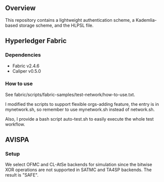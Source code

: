 ## Overview
This repository contains a lightweight authentication scheme, a Kademlia-based storage scheme, and the HLPSL file. 
## Hyperledger Fabric
### Dependencies
- Fabric v2.4.6
- Caliper v0.5.0
### How to use
See fabric/scripts/fabric-samples/test-network/how-to-use.txt.

I modified the scripts to support flexible orgs-adding feature, the entry is in mynetwork.sh, so remember to use mynetwork.sh instead of network.sh.

Also, I provide a bash script auto-test.sh to easily execute the whole test workflow.

## AVISPA
### Setup
We select OFMC and CL-AtSe backends for simulation since the bitwise XOR operations are not supported in SATMC and TA4SP backends. The result is "SAFE".
